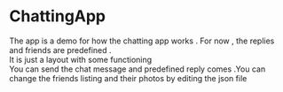# ChattingApp
The app is a demo for how the chatting app works . For now , the replies and friends are predefined . <br>
It is just a layout with some functioning <br>
You can send the chat message and predefined reply comes .You can change the friends listing and their photos by editing the json file


